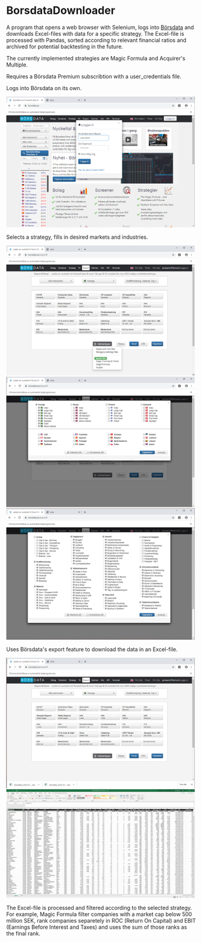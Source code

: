 # BorsdataDownloader

A program that opens a web browser with Selenium, logs into [Börsdata](www.borsdata.se) and downloads Excel-files with data for a specific strategy. The Excel-file is processed with Pandas, sorted according to relevant financial ratios and archived for potential backtesting in the future.

The currently implemented strategies are Magic Formula and Acquirer's Multiple.

Requires a Börsdata Premium subscribtion with a user_credentials file.

Logs into Börsdata on its own.

<img src="https://github.com/hataloo/BorsdataDownloader/blob/master/BorsdataShowcase/Login.png" width="500">

Selects a strategy, fills in desired markets and industries.

<img src="https://github.com/hataloo/BorsdataDownloader/blob/master/BorsdataShowcase/SelectStrat.png" width="500">
<img src="https://github.com/hataloo/BorsdataDownloader/blob/master/BorsdataShowcase/SelectMarket.png" width="500">
<img src="https://github.com/hataloo/BorsdataDownloader/blob/master/BorsdataShowcase/SelectIndustry.png" width="500">

Uses Börsdata's export feature to download the data in an Excel-file.

<img src="https://github.com/hataloo/BorsdataDownloader/blob/master/BorsdataShowcase/Downloaded.png" width="500">
<img src="https://github.com/hataloo/BorsdataDownloader/blob/master/BorsdataShowcase/ScrapedExcel.png" width="500">

The Excel-file is processed and filtered according to the selected strategy. For example, Magic Formula filter companies with a market cap below 500 million SEK, rank companies separetely in ROC (Return On Capital) and EBIT (Earnings Before Interest and Taxes) and uses the sum of those ranks as the final rank.
